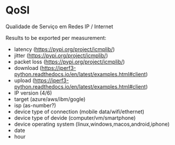 # QoSI
Qualidade de Serviço em Redes IP / Internet

Results to be exported per measurement:
  - latency (https://pypi.org/project/icmplib/)
  - jitter (https://pypi.org/project/icmplib/) 
  - packet loss (https://pypi.org/project/icmplib/)
  - download (https://iperf3-python.readthedocs.io/en/latest/examples.html#client)
  - upload (https://iperf3-python.readthedocs.io/en/latest/examples.html#client)
  - IP version (4/6)
  - target (azure/aws/ibm/gogle)
  - isp (as-number?) 
  - device type of connection (mobile data/wifi/ethernet)
  - device type of devide (computer/vm/smartphone)
  - device operating system (linux,windows,macos,android,iphone)
  - date
  - hour

